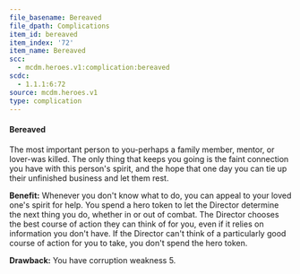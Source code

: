 ```yaml
---
file_basename: Bereaved
file_dpath: Complications
item_id: bereaved
item_index: '72'
item_name: Bereaved
scc:
  - mcdm.heroes.v1:complication:bereaved
scdc:
  - 1.1.1:6:72
source: mcdm.heroes.v1
type: complication
---
```


#### Bereaved

The most important person to you-perhaps a family member, mentor, or lover-was killed. The only thing that keeps you going is the faint connection you have with this person's spirit, and the hope that one day you can tie up their unfinished business and let them rest.

**Benefit:** Whenever you don't know what to do, you can appeal to your loved one's spirit for help. You spend a hero token to let the Director determine the next thing you do, whether in or out of combat. The Director chooses the best course of action they can think of for you, even if it relies on information you don't have. If the Director can't think of a particularly good course of action for you to take, you don't spend the hero token.

**Drawback:** You have corruption weakness 5.
